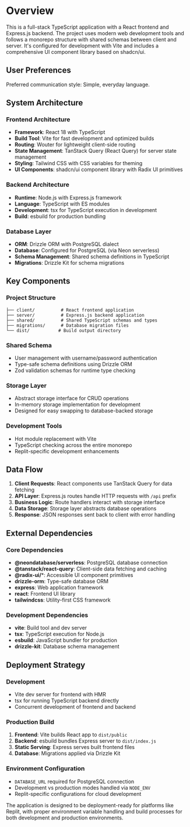 # Overview

This is a full-stack TypeScript application with a React frontend and Express.js backend. The project uses modern web development tools and follows a monorepo structure with shared schemas between client and server. It's configured for development with Vite and includes a comprehensive UI component library based on shadcn/ui.

## User Preferences

Preferred communication style: Simple, everyday language.

## System Architecture

### Frontend Architecture
- **Framework**: React 18 with TypeScript
- **Build Tool**: Vite for fast development and optimized builds
- **Routing**: Wouter for lightweight client-side routing
- **State Management**: TanStack Query (React Query) for server state management
- **Styling**: Tailwind CSS with CSS variables for theming
- **UI Components**: shadcn/ui component library with Radix UI primitives

### Backend Architecture
- **Runtime**: Node.js with Express.js framework
- **Language**: TypeScript with ES modules
- **Development**: tsx for TypeScript execution in development
- **Build**: esbuild for production bundling

### Database Layer
- **ORM**: Drizzle ORM with PostgreSQL dialect
- **Database**: Configured for PostgreSQL (via Neon serverless)
- **Schema Management**: Shared schema definitions in TypeScript
- **Migrations**: Drizzle Kit for schema migrations

## Key Components

### Project Structure
```
├── client/          # React frontend application
├── server/          # Express.js backend application
├── shared/          # Shared TypeScript schemas and types
├── migrations/      # Database migration files
└── dist/           # Build output directory
```

### Shared Schema
- User management with username/password authentication
- Type-safe schema definitions using Drizzle ORM
- Zod validation schemas for runtime type checking

### Storage Layer
- Abstract storage interface for CRUD operations
- In-memory storage implementation for development
- Designed for easy swapping to database-backed storage

### Development Tools
- Hot module replacement with Vite
- TypeScript checking across the entire monorepo
- Replit-specific development enhancements

## Data Flow

1. **Client Requests**: React components use TanStack Query for data fetching
2. **API Layer**: Express.js routes handle HTTP requests with `/api` prefix
3. **Business Logic**: Route handlers interact with storage interface
4. **Data Storage**: Storage layer abstracts database operations
5. **Response**: JSON responses sent back to client with error handling

## External Dependencies

### Core Dependencies
- **@neondatabase/serverless**: PostgreSQL database connection
- **@tanstack/react-query**: Client-side data fetching and caching
- **@radix-ui/***: Accessible UI component primitives
- **drizzle-orm**: Type-safe database ORM
- **express**: Web application framework
- **react**: Frontend UI library
- **tailwindcss**: Utility-first CSS framework

### Development Dependencies
- **vite**: Build tool and dev server
- **tsx**: TypeScript execution for Node.js
- **esbuild**: JavaScript bundler for production
- **drizzle-kit**: Database schema management

## Deployment Strategy

### Development
- Vite dev server for frontend with HMR
- tsx for running TypeScript backend directly
- Concurrent development of frontend and backend

### Production Build
1. **Frontend**: Vite builds React app to `dist/public`
2. **Backend**: esbuild bundles Express server to `dist/index.js`
3. **Static Serving**: Express serves built frontend files
4. **Database**: Migrations applied via Drizzle Kit

### Environment Configuration
- `DATABASE_URL` required for PostgreSQL connection
- Development vs production modes handled via `NODE_ENV`
- Replit-specific configurations for cloud development

The application is designed to be deployment-ready for platforms like Replit, with proper environment variable handling and build processes for both development and production environments.